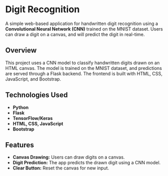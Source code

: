 # Digit Recognition

A simple web-based application for handwritten digit recognition using a **Convolutional Neural Network (CNN)** trained on the MNIST dataset. Users can draw a digit on a canvas, and will predict the digit in real-time.

## Overview
This project uses a CNN model to classify handwritten digits drawn on an HTML canvas. The model is trained on the MNIST dataset, and predictions are served through a Flask backend. The frontend is built with HTML, CSS, JavaScript, and Bootstrap.

## Technologies Used
- **Python**
- **Flask**
- **TensorFlow/Keras**
- **HTML, CSS, JavaScript**
- **Bootstrap**

## Features
- **Canvas Drawing:** Users can draw digits on a canvas.
- **Digit Prediction:** The app predicts the drawn digit using a CNN model.
- **Clear Button:** Reset the canvas for new input.
